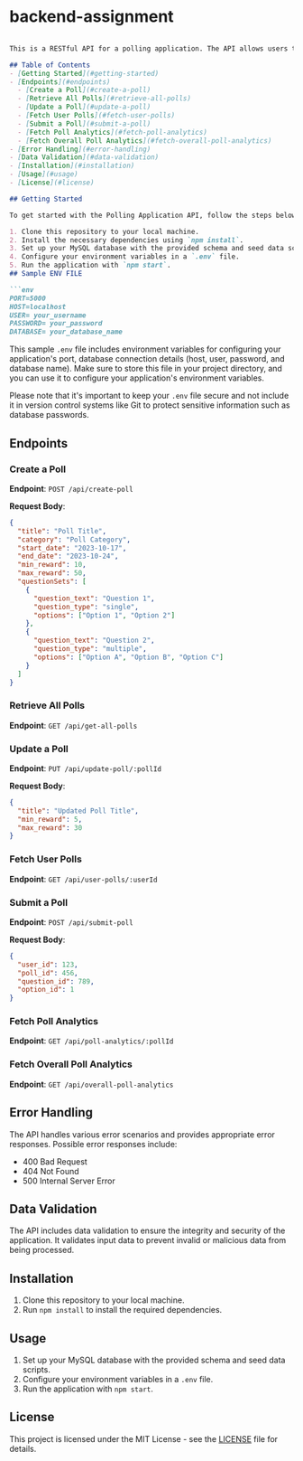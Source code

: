 # backend-assignment

```markdown

This is a RESTful API for a polling application. The API allows users to create, retrieve, and vote on polls. It also tracks user votes and calculates rewards based on their choices.

## Table of Contents
- [Getting Started](#getting-started)
- [Endpoints](#endpoints)
  - [Create a Poll](#create-a-poll)
  - [Retrieve All Polls](#retrieve-all-polls)
  - [Update a Poll](#update-a-poll)
  - [Fetch User Polls](#fetch-user-polls)
  - [Submit a Poll](#submit-a-poll)
  - [Fetch Poll Analytics](#fetch-poll-analytics)
  - [Fetch Overall Poll Analytics](#fetch-overall-poll-analytics)
- [Error Handling](#error-handling)
- [Data Validation](#data-validation)
- [Installation](#installation)
- [Usage](#usage)
- [License](#license)

## Getting Started

To get started with the Polling Application API, follow the steps below:

1. Clone this repository to your local machine.
2. Install the necessary dependencies using `npm install`.
3. Set up your MySQL database with the provided schema and seed data scripts.
4. Configure your environment variables in a `.env` file.
5. Run the application with `npm start`.
## Sample ENV FILE

```env
PORT=5000
HOST=localhost
USER= your_username
PASSWORD= your_password
DATABASE= your_database_name
```

This sample `.env` file includes environment variables for configuring your application's port, database connection details (host, user, password, and database name). Make sure to store this file in your project directory, and you can use it to configure your application's environment variables.

Please note that it's important to keep your `.env` file secure and not include it in version control systems like Git to protect sensitive information such as database passwords.
## Endpoints

### Create a Poll

**Endpoint**: `POST /api/create-poll`

**Request Body**:
```json
{
  "title": "Poll Title",
  "category": "Poll Category",
  "start_date": "2023-10-17",
  "end_date": "2023-10-24",
  "min_reward": 10,
  "max_reward": 50,
  "questionSets": [
    {
      "question_text": "Question 1",
      "question_type": "single",
      "options": ["Option 1", "Option 2"]
    },
    {
      "question_text": "Question 2",
      "question_type": "multiple",
      "options": ["Option A", "Option B", "Option C"]
    }
  ]
}
```

### Retrieve All Polls

**Endpoint**: `GET /api/get-all-polls`

### Update a Poll

**Endpoint**: `PUT /api/update-poll/:pollId`

**Request Body**:
```json
{
  "title": "Updated Poll Title",
  "min_reward": 5,
  "max_reward": 30
}
```

### Fetch User Polls

**Endpoint**: `GET /api/user-polls/:userId`

### Submit a Poll

**Endpoint**: `POST /api/submit-poll`

**Request Body**:
```json
{
  "user_id": 123,
  "poll_id": 456,
  "question_id": 789,
  "option_id": 1
}
```

### Fetch Poll Analytics

**Endpoint**: `GET /api/poll-analytics/:pollId`

### Fetch Overall Poll Analytics

**Endpoint**: `GET /api/overall-poll-analytics`

## Error Handling

The API handles various error scenarios and provides appropriate error responses. Possible error responses include:

- 400 Bad Request
- 404 Not Found
- 500 Internal Server Error

## Data Validation

The API includes data validation to ensure the integrity and security of the application. It validates input data to prevent invalid or malicious data from being processed.

## Installation

1. Clone this repository to your local machine.
2. Run `npm install` to install the required dependencies.

## Usage

1. Set up your MySQL database with the provided schema and seed data scripts.
2. Configure your environment variables in a `.env` file.
3. Run the application with `npm start`.


## License

This project is licensed under the MIT License - see the [LICENSE](LICENSE) file for details.
```
